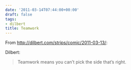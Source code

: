 ```yaml
---
date: '2011-03-14T07:44:00+00:00'
draft: false
tags:
- dilbert
title: Teamwork
---
```


From http://dilbert.com/strips/comic/2011-03-13/:

Dilbert:

>Teamwork means you can’t pick the side that’s right.
